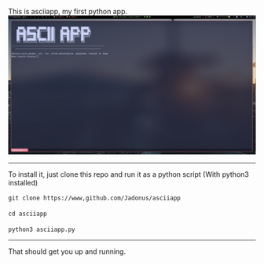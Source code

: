 This is asciiapp, my first python app.
![Screenshot:](2023-06-07_10-25.png)
___________________________________________

To install it, just clone this repo and run it as a python script (With python3 installed)
```shell
git clone https://www,github.com/Jadonus/asciiapp

cd asciiapp

python3 asciiapp.py
```
_________________________________________
That should get you up and running. 

